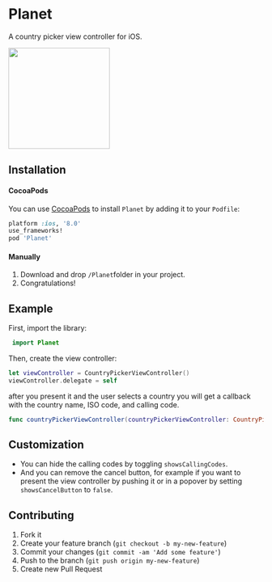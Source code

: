 # Planet

A country picker view controller for iOS.

<img src="https://s3.amazonaws.com/f.cl.ly/items/1z3M1J061d013C1i0H0f/planet.png" width="200">

## Installation

#### CocoaPods
You can use [CocoaPods](http://cocoapods.org/) to install `Planet` by adding it to your `Podfile`:

```ruby
platform :ios, '8.0'
use_frameworks!
pod 'Planet'
```

#### Manually
1. Download and drop ```/Planet```folder in your project.  
2. Congratulations!

## Example

First, import the library:
``` swift
 import Planet
```

Then, create the view controller:

```swift
let viewController = CountryPickerViewController()
viewController.delegate = self
```

after you present it and the user selects a country you will get a callback with the country name, ISO code, and calling code.

```swift
func countryPickerViewController(countryPickerViewController: CountryPickerViewController, didSelectCountry country: Country)
```

## Customization

- You can hide the calling codes by toggling `showsCallingCodes`.
- And you can remove the cancel button, for example if you want to present the view controller by pushing it or in a popover by setting `showsCancelButton` to `false`.

## Contributing

1. Fork it
2. Create your feature branch (`git checkout -b my-new-feature`)
3. Commit your changes (`git commit -am 'Add some feature'`)
4. Push to the branch (`git push origin my-new-feature`)
5. Create new Pull Request
